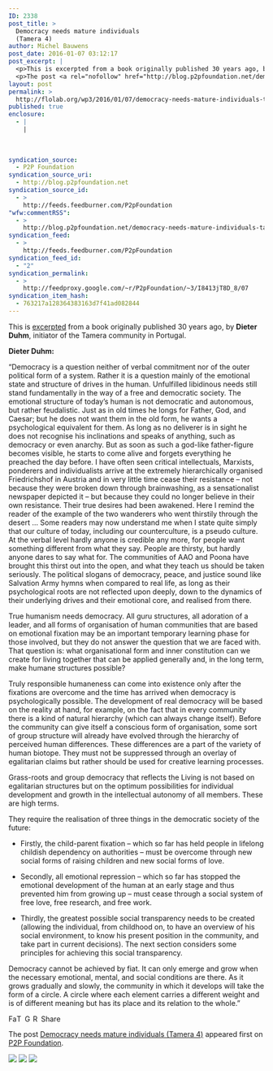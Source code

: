 ```yaml
---
ID: 2338
post_title: >
  Democracy needs mature individuals
  (Tamera 4)
author: Michel Bauwens
post_date: 2016-01-07 03:12:17
post_excerpt: |
  <p>This is excerpted from a book originally published 30 years ago, by Dieter Duhm, initiator of the Tamera community in Portugal. Dieter Duhm: &ldquo;Democracy is a question neither of verbal commitment nor of the outer political form of a system. Rather it is a question mainly of the emotional state and structure of drives in [&hellip;]</p>
  <p>The post <a rel="nofollow" href="http://blog.p2pfoundation.net/democracy-needs-mature-individuals-tamera-4/2016/01/07">Democracy needs mature individuals (Tamera 4)</a> appeared first on <a rel="nofollow" href="http://blog.p2pfoundation.net/">P2P Foundation</a>.</p>
layout: post
permalink: >
  http://flolab.org/wp3/2016/01/07/democracy-needs-mature-individuals-tamera-4/
published: true
enclosure:
  - |
    |
        
        
        
syndication_source:
  - P2P Foundation
syndication_source_uri:
  - http://blog.p2pfoundation.net
syndication_source_id:
  - >
    http://feeds.feedburner.com/P2pFoundation
"wfw:commentRSS":
  - >
    http://blog.p2pfoundation.net/democracy-needs-mature-individuals-tamera-4/2016/01/07/feed
syndication_feed:
  - >
    http://feeds.feedburner.com/P2pFoundation
syndication_feed_id:
  - "2"
syndication_permalink:
  - >
    http://feedproxy.google.com/~r/P2pFoundation/~3/I8413jT8D_8/07
syndication_item_hash:
  - 763217a128364383163d7f41ad082844
---
```

This is [excerpted][1] from a book originally published 30 years ago, by **Dieter Duhm**, initiator of the Tamera community in Portugal.

**Dieter Duhm:**

“Democracy is a question neither of verbal commitment nor of the outer political form of a system. Rather it is a question mainly of the emotional state and structure of drives in the human. Unfulfilled libidinous needs still stand fundamentally in the way of a free and democratic society. The emotional structure of today’s human is not democratic and autonomous, but rather feudalistic. Just as in old times he longs for Father, God, and Caesar; but he does not want them in the old form, he wants a psychological equivalent for them. As long as no deliverer is in sight he does not recognise his inclinations and speaks of anything, such as democracy or even anarchy. But as soon as such a god-like father-figure becomes visible, he starts to come alive and forgets everything he preached the day before. I have often seen critical intellectuals, Marxists, ponderers and individualists arrive at the extremely hierarchically organised Friedrichshof in Austria and in very little time cease their resistance – not because they were broken down through brainwashing, as a sensationalist newspaper depicted it – but because they could no longer believe in their own resistance. Their true desires had been awakened. Here I remind the reader of the example of the two wanderers who went thirstily through the desert … Some readers may now understand me when I state quite simply that our culture of today, including our counterculture, is a pseudo culture. At the verbal level hardly anyone is credible any more, for people want something different from what they say. People are thirsty, but hardly anyone dares to say what for. The communities of AAO and Poona have brought this thirst out into the open, and what they teach us should be taken seriously. The political slogans of democracy, peace, and justice sound like Salvation Army hymns when compared to real life, as long as their psychological roots are not reflected upon deeply, down to the dynamics of their underlying drives and their emotional core, and realised from there.

True humanism needs democracy. All guru structures, all adoration of a leader, and all forms of organisation of human communities that are based on emotional fixation may be an important temporary learning phase for those involved, but they do not answer the question that we are faced with. That question is: what organisational form and inner constitution can we create for living together that can be applied generally and, in the long term, make humane structures possible?

Truly responsible humaneness can come into existence only after the fixations are overcome and the time has arrived when democracy is psychologically possible. The development of real democracy will be based on the reality at hand, for example, on the fact that in every community there is a kind of natural hierarchy (which can always change itself). Before the community can give itself a conscious form of organisation, some sort of group structure will already have evolved through the hierarchy of perceived human differences. These differences are a part of the variety of human biotope. They must not be suppressed through an overlay of egalitarian claims but rather should be used for creative learning processes.

Grass-roots and group democracy that reflects the Living is not based on egalitarian structures but on the optimum possibilities for individual development and growth in the intellectual autonomy of all members. These are high terms.

They require the realisation of three things in the democratic society of the future:

* Firstly, the child-parent fixation – which so far has held people in lifelong childish dependency on authorities – must be overcome through new social forms of raising children and new social forms of love.

* Secondly, all emotional repression – which so far has stopped the emotional development of the human at an early stage and thus prevented him from growing up – must cease through a social system of free love, free research, and free work.

* Thirdly, the greatest possible social transparency needs to be created (allowing the individual, from childhood on, to have an overview of his social environment, to know his present position in the community, and take part in current decisions). The next section considers some principles for achieving this social transparency.

Democracy cannot be achieved by fiat. It can only emerge and grow when the necessary emotional, mental, and social conditions are there. As it grows gradually and slowly, the community in which it develops will take the form of a circle. A circle where each element carries a different weight and is of different meaning but has its place and its relation to the whole.”

<a class="a2a_button_facebook" href="http://www.addtoany.com/add_to/facebook?linkurl=http%3A%2F%2Fblog.p2pfoundation.net%2Fdemocracy-needs-mature-individuals-tamera-4%2F2016%2F01%2F07&linkname=Democracy%20needs%20mature%20individuals%20%28Tamera%204%29" title="Facebook" rel="nofollow"><img src="http://blog.p2pfoundation.net/wp-content/plugins/add-to-any/icons/facebook.png" width="16" height="16" alt="Facebook" /></a><a class="a2a_button_twitter" href="http://www.addtoany.com/add_to/twitter?linkurl=http%3A%2F%2Fblog.p2pfoundation.net%2Fdemocracy-needs-mature-individuals-tamera-4%2F2016%2F01%2F07&linkname=Democracy%20needs%20mature%20individuals%20%28Tamera%204%29" title="Twitter" rel="nofollow"><img src="http://blog.p2pfoundation.net/wp-content/plugins/add-to-any/icons/twitter.png" width="16" height="16" alt="Twitter" /></a><a class="a2a_button_google_plus" href="http://www.addtoany.com/add_to/google_plus?linkurl=http%3A%2F%2Fblog.p2pfoundation.net%2Fdemocracy-needs-mature-individuals-tamera-4%2F2016%2F01%2F07&linkname=Democracy%20needs%20mature%20individuals%20%28Tamera%204%29" title="Google+" rel="nofollow"><img src="http://blog.p2pfoundation.net/wp-content/plugins/add-to-any/icons/google_plus.png" width="16" height="16" alt="Google+" /></a><a class="a2a_button_reddit" href="http://www.addtoany.com/add_to/reddit?linkurl=http%3A%2F%2Fblog.p2pfoundation.net%2Fdemocracy-needs-mature-individuals-tamera-4%2F2016%2F01%2F07&linkname=Democracy%20needs%20mature%20individuals%20%28Tamera%204%29" title="Reddit" rel="nofollow"><img src="http://blog.p2pfoundation.net/wp-content/plugins/add-to-any/icons/reddit.png" width="16" height="16" alt="Reddit" /></a><a class="a2a_dd a2a_target addtoany_share_save" href="https://www.addtoany.com/share#url=http%3A%2F%2Fblog.p2pfoundation.net%2Fdemocracy-needs-mature-individuals-tamera-4%2F2016%2F01%2F07&title=Democracy%20needs%20mature%20individuals%20%28Tamera%204%29" id="wpa2a_2"><img src="http://blog.p2pfoundation.net/wp-content/plugins/add-to-any/share_save_120_16.png" width="120" height="16" alt="Share" /></a>

The post <a rel="nofollow" href="http://blog.p2pfoundation.net/democracy-needs-mature-individuals-tamera-4/2016/01/07">Democracy needs mature individuals (Tamera 4)</a> appeared first on <a rel="nofollow" href="http://blog.p2pfoundation.net/">P2P Foundation</a>.

<div class="feedflare">
  <a href="http://feeds.feedburner.com/~ff/P2pFoundation?a=I8413jT8D_8:-adzMWaF4JY:7Q72WNTAKBA"><img src="http://feeds.feedburner.com/~ff/P2pFoundation?d=7Q72WNTAKBA" border="0" /></img></a> <a href="http://feeds.feedburner.com/~ff/P2pFoundation?a=I8413jT8D_8:-adzMWaF4JY:D7DqB2pKExk"><img src="http://feeds.feedburner.com/~ff/P2pFoundation?i=I8413jT8D_8:-adzMWaF4JY:D7DqB2pKExk" border="0" /></img></a> <a href="http://feeds.feedburner.com/~ff/P2pFoundation?a=I8413jT8D_8:-adzMWaF4JY:2mJPEYqXBVI"><img src="http://feeds.feedburner.com/~ff/P2pFoundation?d=2mJPEYqXBVI" border="0" /></img></a>
</div>

<img src="http://feeds.feedburner.com/~r/P2pFoundation/~4/I8413jT8D_8" height="1" width="1" alt="" />

 [1]: http://www.towards-a-new-culture.org/uploads/media/Towards_a_New_Culture__free_download_.pdf